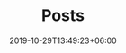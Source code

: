 ---
title: "Posts"
date: 2019-10-29T13:49:23+06:00
draft: false

# meta description
description: "this is meta description"

# type
type : "blog"
---